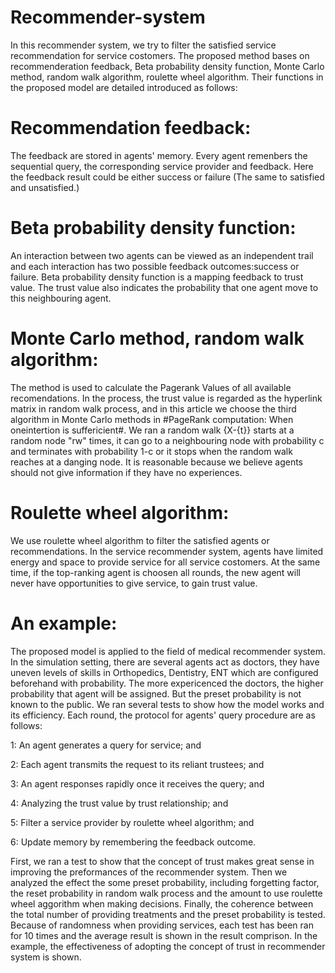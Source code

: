 # Recommender-system  

In this recommender system, we try to filter the satisfied service recommendation for service costomers. The proposed method bases 
on recommenderation feedback, Beta probability density function, Monte Carlo method, random walk algorithm, roulette wheel algorithm. 
Their functions in the proposed model are detailed introduced as follows:

# Recommendation feedback: 
The feedback are stored in agents' memory. Every agent remenbers the sequential query, the corresponding service provider and feedback. Here the feedback result could be either success or failure (The same to satisfied and unsatisfied.)
# Beta probability density function: 
An interaction between two agents can be viewed as an independent trail and each interaction has two possible feedback outcomes:success or failure. Beta probability density function is a mapping feedback to trust value. The trust value 
also indicates the probability that one agent move to this neighbouring agent. 
# Monte Carlo method, random walk algorithm:
The method is used to calculate the Pagerank Values of all available recomendations. In the process, the trust value is regarded as the hyperlink matrix in random walk process, and in this article we choose the third algorithm in  Monte Carlo methods in #PageRank computation: When oneintertion is suffericient#. We ran a random walk {X-{t}} starts at a random node "rw" times, it can go to a neighbouring node with probability c and terminates with probability 1-c or it stops when the random walk reaches at a danging node. It is reasonable because we believe agents should not give information if they have no experiences.
# Roulette wheel algorithm:
We use roulette wheel algorithm to filter the satisfied agents or recommendations. In the service recommender system, agents have limited energy and space to provide service for all service costomers. At the same time, if the top-ranking agent is choosen all rounds, the new agent will never have opportunities to give service, to gain trust value.
# An example:
The proposed model is applied to the field of medical recommender system. In the simulation setting, there are several agents act as doctors, they have uneven levels of skills in Orthopedics, Dentistry, ENT which are configured beforehand with probability. The more expericenced the doctors, the higher probability that agent will be assigned. But the preset probability is not known to the public. We ran several tests to show how the model works and its efficiency. Each round, the protocol for agents' query procedure are as follows:

1: An agent generates a query for service; and 

2: Each agent transmits the request to its reliant trustees; and 

3: An agent responses rapidly once it receives the query; and

4: Analyzing the trust value by trust relationship; and

5: Filter a service provider by roulette wheel algorithm; and

6: Update memory by remembering the feedback outcome.

First, we ran a test to show that the concept of trust makes great sense in improving the preformances of the recommender system. Then we analyzed the effect the some preset probability, including forgetting factor, the reset probability in random walk process and the amount to use roulette wheel aggorithm when making decisions. Finally, the coherence between the total number of providing treatments and the preset probability is tested. Because of randomness when providing services, each test has been ran for 10 times and the average result is shown in the result comprison. In the example, the effectiveness of adopting the concept of trust in recommender system is shown.



